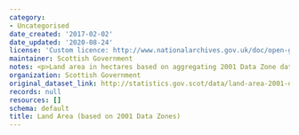 ```yaml
---
category:
- Uncategorised
date_created: '2017-02-02'
date_updated: '2020-08-24'
license: 'Custom licence: http://www.nationalarchives.gov.uk/doc/open-government-licence/version/3/'
maintainer: Scottish Government
notes: <p>Land area in hectares based on aggregating 2001 Data Zone data.</p>
organization: Scottish Government
original_dataset_link: http://statistics.gov.scot/data/land-area-2001-data-zone-based
records: null
resources: []
schema: default
title: Land Area (based on 2001 Data Zones)
---
```

